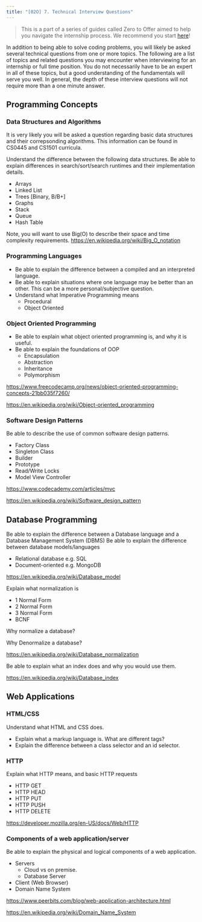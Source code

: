 ```yaml
---
title: "[02O] 7. Technical Interview Questions"
---
```


> This is a part of a series of guides called Zero to Offer aimed to help you navigate the internship process. We recommend you start [here](/zero-to-offer/)!

In addition to being able to solve coding problems, you will likely be asked several technical questions from one or more topics. 
The following are a list of topics and related questions you may encounter when interviewing for an internship or full time position.
You do not necessarily have to be an expert in all of these topics, but a good understanding of the fundamentals will serve you well.
In general, the depth of these interview questions will not require more than a one minute answer.

## Programming Concepts

### Data Structures and Algorithms
It is very likely you will be asked a question regarding basic data structures and their correpsonding algorithms.
This information can be found in CS0445 and CS1501 curricula.

Understand the difference between the following data structures.
Be able to explain differences in search/sort/search runtimes and their implementation details.
- Arrays
- Linked List
- Trees [Binary, B/B+]
- Graphs
- Stack
- Queue
- Hash Table

Note, you will want to use Big(O) to describe their space and time complexity requirements.
https://en.wikipedia.org/wiki/Big_O_notation

### Programming Languages
- Be able to explain the difference between a compiled and an interpreted language.
- Be able to explain situations where one language may be better than an other. This can be a more personal/subjective question.
- Understand what Imperative Programming means
  - Procedural
  - Object Oriented

### Object Oriented Programming
- Be able to explain what object oriented programming is, and why it is useful.
- Be able to explain the foundations of OOP
  - Encapsulation
  - Abstraction
  - Inheritance
  - Polymorphism

https://www.freecodecamp.org/news/object-oriented-programming-concepts-21bb035f7260/

https://en.wikipedia.org/wiki/Object-oriented_programming

### Software Design Patterns
Be able to describe the use of common software design patterns.
- Factory Class
- Singleton Class
- Builder
- Prototype
- Read/Write Locks
- Model View Controller

https://www.codecademy.com/articles/mvc

https://en.wikipedia.org/wiki/Software_design_pattern

## Database Programming
Be able to explain the difference between a Database language and a Database Management System (DBMS)
Be able to explain the difference between database models/languages
- Relational database e.g. SQL
- Document-oriented e.g. MongoDB

https://en.wikipedia.org/wiki/Database_model

Explain what normalization is
- 1 Normal Form
- 2 Normal Form
- 3 Normal Form
- BCNF

Why normalize a database?

Why Denormalize a database?

https://en.wikipedia.org/wiki/Database_normalization

Be able to explain what an index does and why you would use them.

https://en.wikipedia.org/wiki/Database_index

## Web Applications

### HTML/CSS
Understand what HTML and CSS does.
- Explain what a markup language is. What are different tags?
- Explain the difference between a class selector and an id selector.

### HTTP
Explain what HTTP means, and basic HTTP requests
- HTTP GET
- HTTP HEAD
- HTTP PUT
- HTTP PUSH
- HTTP DELETE

https://developer.mozilla.org/en-US/docs/Web/HTTP

### Components of a web application/server
Be able to explain the physical and logical components of a web application.
- Servers
  - Cloud vs on premise.
  - Database Server
- Client (Web Browser)
- Domain Name System

https://www.peerbits.com/blog/web-application-architecture.html

https://en.wikipedia.org/wiki/Domain_Name_System



